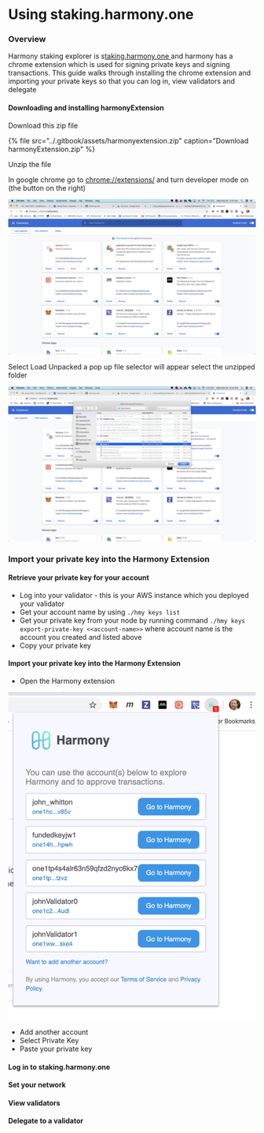 # Using staking.harmony.one

### Overview

Harmony staking explorer is s[taking.harmony.one ](https://staking.harmony.one/)and harmony has a chrome extension which is used for signing private keys and signing transactions. This guide walks through installing the chrome extension and importing your private keys so that you can log in, view validators and delegate

#### Downloading and installing harmonyExtension 

Download this zip file 

{% file src="../.gitbook/assets/harmonyextension.zip" caption="Download harmonyExtension.zip" %}

Unzip the file 

In google chrome go to [chrome://extensions/](chrome://extensions/) and turn developer mode on \(the button on the right\)

![Chrome Extension used to manage extensions](../.gitbook/assets/chromeextension.png)

Select Load Unpacked a pop up file selector will appear select the unzipped folder 

![](../.gitbook/assets/loadharmonyextension.png)

 

### Import your private key into the Harmony Extension

#### Retrieve your private key for your account

* Log into your validator - this is your AWS instance which you deployed your validator
* Get your account name by using `./hmy keys list`
* Get your private key from your node by running command `./hmy keys export-private-key <<account-name>>` where account name is the account you created and listed above
* Copy your private key

#### Import your private key into the Harmony Extension

* Open the Harmony extension

![Open the Harmony Extension](../.gitbook/assets/selectharmonyextension.png)

* Add another account
* Select Private Key
* Paste your private key

#### Log in to staking.harmony.one

#### Set your network

#### View validators

#### Delegate to a validator

